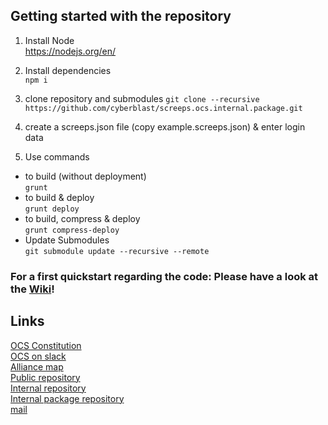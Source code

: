 ## Getting started with the repository  

1. Install Node  
  https://nodejs.org/en/

2. Install dependencies  
  `npm i`  

3. clone repository and submodules
  `git clone --recursive https://github.com/cyberblast/screeps.ocs.internal.package.git`

4. create a screeps.json file (copy example.screeps.json) & enter login data

5. Use commands
  * to build (without deployment)  
  `grunt`  
  * to build & deploy  
  `grunt deploy`  
  * to build, compress & deploy  
  `grunt compress-deploy`  
  * Update Submodules  
  `git submodule update --recursive --remote`

### For a first quickstart regarding the code: __Please have a look at the [Wiki](https://github.com/ScreepsOCS/screeps.behaviour-action-pattern/wiki)!__

## Links

[OCS Constitution](https://github.com/ScreepsGamers/OCS)  
[OCS on slack](https://screeps.slack.com/messages/ocs)  
[Alliance map](http://www.leagueofautomatednations.com/a/OCS)  
[Public repository](https://github.com/ScreepsOCS/screeps.behaviour-action-pattern)  
[Internal repository](https://github.com/cyberblast/screeps.ocs.internal)  
[Internal package repository](https://github.com/cyberblast/screeps.ocs.internal.package)  
[mail](mailto://ocs@cyberblast.org)  
